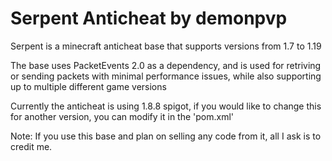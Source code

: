 # Serpent Anticheat by demonpvp

Serpent is a minecraft anticheat base that supports versions from 1.7 to 1.19

The base uses PacketEvents 2.0 as a dependency, and is used for retriving or sending packets with minimal performance issues, while also supporting up to multiple different game versions

Currently the anticheat is using 1.8.8 spigot, if you would like to change this for another version, you can modify it in the 'pom.xml'


Note:
If you use this base and plan on selling any code from it, all I ask is to credit me.
